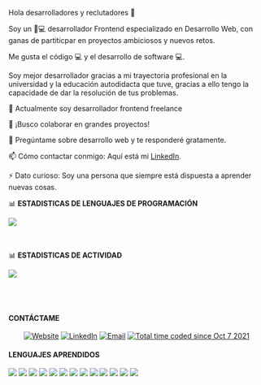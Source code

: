 Hola desarrolladores y reclutadores 👋

Soy un 👦💻 desarrollador Frontend especializado en Desarrollo Web, con ganas de partiticpar en proyectos ambiciosos y nuevos retos.

Me gusta el código 💻 y el desarrollo de software 💻.

Soy mejor desarrollador gracias a mi trayectoria profesional en la universidad y la educación autodidacta que tuve, gracias a ello tengo la capacidade de dar la resolución de tus problemas.

🔭 Actualmente soy desarrollador frontend freelance

🤝 ¡Busco colaborar en grandes proyectos! 

💬 Pregúntame sobre desarrollo web y te responderé gratamente.

📫 Cómo contactar conmigo: Aquí está mi [LinkedIn](https://www.linkedin.com/in/andy-santisteban/).

⚡ Dato curioso: Soy una persona que siempre está dispuesta a aprender nuevas cosas.

📊 **ESTADISTICAS DE LENGUAJES DE PROGRAMACIÓN**

<a href="https://github.com/AndySantisteban" >
  <img align="center" src="https://github-readme-stats.vercel.app/api/top-langs/?username=AndySantisteban&show_icons=true&title_color=fff&icon_color=79ff97&text_color=9f9f9f&bg_color=151515" />
</a>

<br/>
<br/>
<br/>

📊 **ESTADISTICAS DE ACTIVIDAD**

<a href="https://github.com/AndySantisteban" >
  <img align="center" src="https://github-readme-stats.vercel.app/api?username=AndySantisteban&show_icons=true&theme=radical" />
</a>
<br/>
<br/>
<br/>
<br/>
<h4> CONTÁCTAME </h4>
<p align="center">
  <a href="http://www.andysantisteban.com/"><img alt="Website" src="https://img.shields.io/badge/Website-www.andysantisteban.com-blue?style=flat-square&logo=google-chrome"></a>
  <a href="https://www.linkedin.com/in/andy-santisteban/"><img alt="LinkedIn" src="https://img.shields.io/badge/LinkedIn-Andy%20Santisteban-blue?style=flat-square&logo=linkedin"></a>
  <a href="mailto:andyjosue160720@gmail.com"><img alt="Email" src="https://img.shields.io/badge/Email-andyjosue160720@gmail.com-blue?style=flat-square&logo=gmail"></a>
    <a href="https://wakatime.com/@5b306e54-c03a-4a0e-96f4-c82f5fc0a2e9"><img src="https://wakatime.com/badge/user/5b306e54-c03a-4a0e-96f4-c82f5fc0a2e9.svg" alt="Total time coded since Oct 7 2021" /></a>
</p>



<h4> LENGUAJES APRENDIDOS </h4>
<code><img src="https://img.icons8.com/color/48/000000/html-5--v1.png"/></code>
<code><img src="https://img.icons8.com/color/48/000000/css3.png"/></code>
<code><img src="https://img.icons8.com/color/48/000000/javascript.png"/></code>
<code><img src="https://img.icons8.com/color/48/000000/typescript.png"/></code>
<code><img src="https://img.icons8.com/fluency/48/000000/node-js.png"/></code>
<code><img src="https://img.icons8.com/color/48/000000/react-native.png"/></code>
<code><img src="https://img.icons8.com/officel/48/000000/php-logo.png"/></code>
<code><img src="https://img.icons8.com/color/48/000000/git.png"/></code>
<code><img src="https://img.icons8.com/color/48/000000/material-ui.png"/></code>
<code><img src="https://img.icons8.com/color/48/000000/bootstrap.png"/></code>
<code><img src="https://img.icons8.com/color/48/000000/graphql.png"/></code>
<code><img src="https://img.icons8.com/color/48/000000/apollo.png"/></code>
<code><img src="https://img.icons8.com/color/48/000000/mysql-logo.png"/></code>



